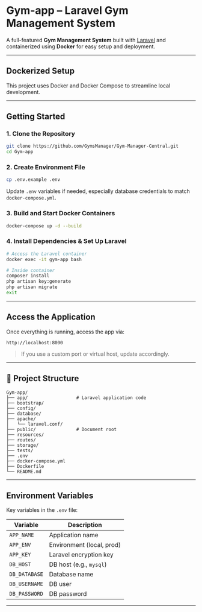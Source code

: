 # Gym-app – Laravel Gym Management System

A full-featured **Gym Management System** built with [Laravel](https://laravel.com/) and containerized using **Docker** for easy setup and deployment.

---

##  Dockerized Setup

This project uses Docker and Docker Compose to streamline local development.

---

##  Getting Started

### 1. Clone the Repository

```bash
git clone https://github.com/GymsManager/Gym-Manager-Central.git
cd Gym-app
```

### 2. Create Environment File

```bash
cp .env.example .env
```

Update `.env` variables if needed, especially database credentials to match `docker-compose.yml`.

### 3. Build and Start Docker Containers

```bash
docker-compose up -d --build
```

### 4. Install Dependencies & Set Up Laravel

```bash
# Access the Laravel container
docker exec -it gym-app bash

# Inside container
composer install
php artisan key:generate
php artisan migrate
exit
```

---

## Access the Application

Once everything is running, access the app via:

```
http://localhost:8000
```

> If you use a custom port or virtual host, update accordingly.

---

## 📁 Project Structure

```
Gym-app/
├── app/                  # Laravel application code
├── bootstrap/
├── config/
├── database/
├── apache/
│   └── laravel.conf/
├── public/               # Document root
├── resources/
├── routes/
├── storage/
├── tests/
├── .env
├── docker-compose.yml
├── Dockerfile
└── README.md
```

---

## Environment Variables

Key variables in the `.env` file:

| Variable            | Description               |
|---------------------|---------------------------|
| `APP_NAME`          | Application name          |
| `APP_ENV`           | Environment (local, prod) |
| `APP_KEY`           | Laravel encryption key    |
| `DB_HOST`           | DB host (e.g., `mysql`)   |
| `DB_DATABASE`       | Database name             |
| `DB_USERNAME`       | DB user                   |
| `DB_PASSWORD`       | DB password               |

---
